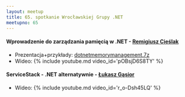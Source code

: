 ```yaml
---
layout: meetup
title: 65. spotkanie Wrocławskiej Grupy .NET
meetupno: 65
---
```


#### Wprowadzenie do zarządzania pamięcią w .NET - [Remigiusz Cieślak](emailto:remigiusz.cieslak@gmail.com)
* Prezentacja+przykłady: [dotnetmemorymanagement.7z]({{BASE_PATH}}/assets/dotnetmemorymanagement101.7z) 
* Wideo: {% include youtube.md video_id='pOBsjD6S8TY' %}


#### ServiceStack - .NET alternatywnie - [Łukasz Gąsior](https://twitter.com/lukaszgasior)
* Wideo: {% include youtube.md video_id='r_o-Dsh45LQ' %}
